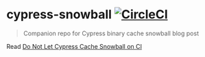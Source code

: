 # cypress-snowball [![CircleCI](https://circleci.com/gh/bahmutov/cypress-snowball/tree/main.svg?style=svg)](https://circleci.com/gh/bahmutov/cypress-snowball/tree/main)
> Companion repo for Cypress binary cache snowball blog post

Read [Do Not Let Cypress Cache Snowball on CI](https://glebbahmutov.com/blog/do-not-let-cypress-cache-snowball/)
